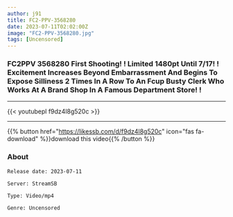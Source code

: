 ```yaml
---
author: j91
title: FC2-PPV-3568280
date: 2023-07-11T02:02:00Z
image: "FC2-PPV-3568280.jpg"
tags: [Uncensored]
---
```


### FC2PPV 3568280 First Shooting! ! Limited 1480pt Until 7/17! ! Excitement Increases Beyond Embarrassment And Begins To Expose Silliness 2 Times In A Row To An Fcup Busty Clerk Who Works At A Brand Shop In A Famous Department Store! !
___

{{< youtubepl f9dz4l8g520c >}}
___

{{% button href="https://likessb.com/d/f9dz4l8g520c" icon="fas fa-download" %}}download this video{{% /button %}}
### About

`Release date: 2023-07-11`

`Server: StreamSB`

`Type: Video/mp4`

`Genre:	Uncensored`